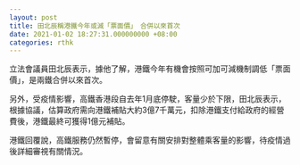 ```yaml
---
layout: post
title: 田北辰稱港鐵今年或減「票面價」　合併以來首次
date: 2021-01-02 18:27:31.000000000 +08:00
categories: rthk
---
```


立法會議員田北辰表示，據他了解，港鐵今年有機會按照可加可減機制調低「票面價」，是兩鐵合併以來首次。

另外，受疫情影響，高鐵香港段自去年1月底停駛，客量少於下限，田北辰表示，根據協議，估算政府需向港鐵補貼大約3億7千萬元，扣除港鐵支付給政府的經營費後，港鐵最終可獲得1億元補貼。

港鐵回覆說，高鐵服務仍然暫停，會留意有關安排對整體乘客量的影響，待疫情過後詳細審視有關情況。
